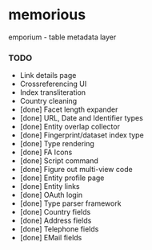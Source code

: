# memorious

emporium - table metadata layer


### TODO

* Link details page
* Crossreferencing UI
* Index transliteration
* Country cleaning
* [done] Facet length expander
* [done] URL, Date and Identifier types
* [done] Entity overlap collector
* [done] Fingerprint/dataset index type
* [done] Type rendering
* [done] FA Icons
* [done] Script command
* [done] Figure out multi-view code
* [done] Entity profile page
* [done] Entity links
* [done] OAuth login
* [done] Type parser framework
* [done] Country fields
* [done] Address fields
* [done] Telephone fields
* [done] EMail fields
